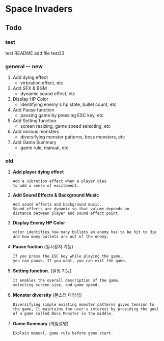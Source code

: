 # Space Invaders

## Todo

### test

test README add file
test23

### general -- new

1. Add dying effect
   - virbration effect, etc
2. Add SFX & BGM
   - dynamic sound effect, etc
3. Display HP Color
   - identifying enemy's hp state, bullet count, etc
4. Add Pause function
   - pausing game by pressing ESC key, etc
5. Add Setting function
   - screen resizing, game speed selecting, etc
6. Add various monsters
   - diversifying monster patterns, boss monsters, etc
7. Add Game Summary
   - game rule, manual, etc

### old

1.  **Add player dying effect**

        Add a vibration effect when a player dies
        to add a sense of excitement.

2.  **Add Sound Effects & Background Music**

        Add sound effects and background music.
        Sound effects are dynamic so that volume depends on
        distance between player and sound effect point.

3.  **Display Enemy HP Color**

        color identifies how many bullets an enemy has to be hit to die
        and how many bullets are out of the enemy.

4.  **Pause fuction**
    (일시정지 기능)

        If you press the ESC key while playing the game,
        you can pause. If you want, you can exit the game.

5.  **Setting function.**
    (설정 기능)

        It enables the overall description of the game,
        selecting screen size, and game speed.

6.  **Monster diversity**
    (몬스터 다양성)

        Diversifying simple existing monster patterns gives tension to
        the game, It maintains the user's interest by providing the goal
        of a game called Boss Monster in the middle.

7.  **Game Summary**
    (게임설명)

        Explain manual, game rule before game start.
